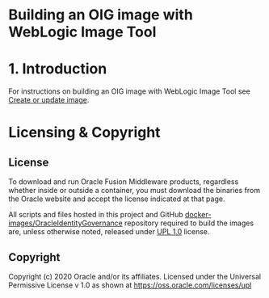 Building an OIG image with WebLogic Image Tool
==============================================

# 1. Introduction 

For instructions on building an OIG image with WebLogic Image Tool see [Create or update image](https://oracle.github.io/fmw-kubernetes/oig/create-or-update-image#create-or-update-an-oracle-identity-governance-image-using-the-weblogic-image-tool).

# Licensing & Copyright

## License
To download and run Oracle Fusion Middleware products, regardless whether inside or outside a container, you must download the binaries from the Oracle website and accept the license indicated at that page.

All scripts and files hosted in this project and GitHub [docker-images/OracleIdentityGovernance](./) repository required to build the images are, unless otherwise noted, released under [UPL 1.0](https://oss.oracle.com/licenses/upl/) license.

## Copyright
Copyright (c) 2020 Oracle and/or its affiliates.
Licensed under the Universal Permissive License v 1.0 as shown at https://oss.oracle.com/licenses/upl

